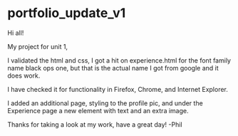 # portfolio_update_v1
Hi all!

My project for unit 1,

I validated the html and css, I got a hit on experience.html for the font family
name black ops one, but that is the actual name I got from google and it does
work.

I have checked it for functionality in Firefox, Chrome, and Internet Explorer.

I added an additional page, styling to the profile pic, and under the Experience
page a new element with text and an extra image.

Thanks for taking a look at my work, have a great day! -Phil

